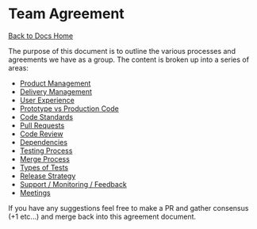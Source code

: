 Team Agreement
===============================
[Back to Docs Home](../README.md)

The purpose of this document is to outline the various processes and agreements we have as a group.  The content is broken up into a series of areas:

* [Product Management](PRODUCT_MANAGEMENT.md)
* [Delivery Management](DELIVERY_MANAGEMENT.md)
* [User Experience](USER_EXPERIENCE.md)
* [Prototype vs Production Code](PROTOTYPE_VS_PRODUCTION.md)
* [Code Standards](CODE_STANDARDS.md)
* [Pull Requests](PULL_REQUESTS.md)
* [Code Review](CODE_REVIEW.md)
* [Dependencies](DEPENDENCIES.md)
* [Testing Process](TESTING_PROCESS.md)
* [Merge Process](MERGE_PROCESS.md)
* [Types of Tests](TYPES_OF_TESTS.md)
* [Release Strategy](RELEASE_STRATEGY.md)
* [Support / Monitoring / Feedback](SUPPORT_MONITORING_FEEDBACK.md)
* [Meetings](MEETINGS.md)

If you have any suggestions feel free to make a PR and gather consensus (+1 etc...) and merge back into this agreement document.
